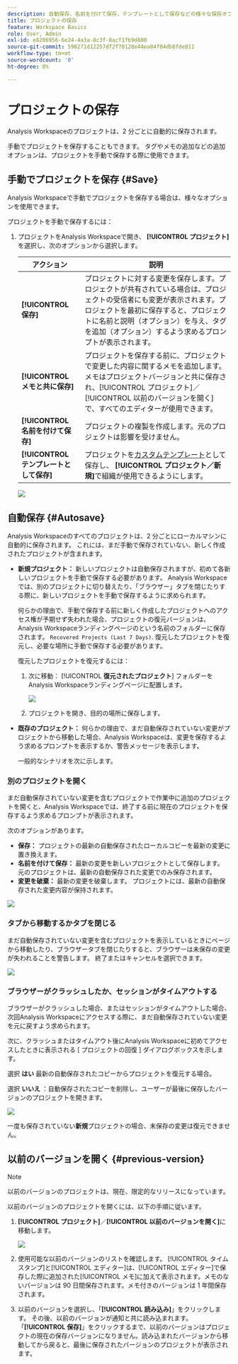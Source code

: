 ```yaml
---
description: 自動保存、名前を付けて保存、テンプレートとして保存などの様々な保存オプションおよび以前のバージョンの開き方について説明します。
title: プロジェクトの保存
feature: Workspace Basics
role: User, Admin
exl-id: e8206956-6e24-4a3a-8c3f-8acf1fb9d800
source-git-commit: 598271d12257df2f78128e44ea04f04db8fde811
workflow-type: tm+mt
source-wordcount: '0'
ht-degree: 0%

---
```


# プロジェクトの保存

Analysis Workspaceのプロジェクトは、2 分ごとに自動的に保存されます。

手動でプロジェクトを保存することもできます。 タグやメモの追加などの追加オプションは、プロジェクトを手動で保存する際に使用できます。

## 手動でプロジェクトを保存 {#Save}

Analysis Workspaceで手動でプロジェクトを保存する場合は、様々なオプションを使用できます。

プロジェクトを手動で保存するには：

1. プロジェクトをAnalysis Workspaceで開き、 **[!UICONTROL プロジェクト]**&#x200B;を選択し、次のオプションから選択します。

   | アクション | 説明 |
   |---|---| 
   | **[!UICONTROL 保存]** | プロジェクトに対する変更を保存します。プロジェクトが共有されている場合は、プロジェクトの受信者にも変更が表示されます。プロジェクトを最初に保存すると、プロジェクトに名前と説明（オプション）を与え、タグを追加（オプション）するよう求めるプロンプトが表示されます。 |
   | **[!UICONTROL メモと共に保存]** | プロジェクトを保存する前に、プロジェクトで変更した内容に関するメモを追加します。メモはプロジェクトバージョンと共に保存され、[!UICONTROL プロジェクト]／[!UICONTROL 以前のバージョンを開く]で、すべてのエディターが使用できます。 |
   | **[!UICONTROL 名前を付けて保存]** | プロジェクトの複製を作成します。元のプロジェクトは影響を受けません。 |
   | **[!UICONTROL テンプレートとして保存]** | プロジェクトを[カスタムテンプレート](https://experienceleague.adobe.com/docs/analytics/analyze/analysis-workspace/build-workspace-project/starter-projects.html?lang=ja)として保存し、 **[!UICONTROL プロジェクト／新規]**&#x200B;で組織が使用できるようにします。 |

   ![](assets/save-project.png)

## 自動保存 {#Autosave}

Analysis Workspaceのすべてのプロジェクトは、2 分ごとにローカルマシンに自動的に保存されます。 これには、まだ手動で保存されていない、新しく作成されたプロジェクトが含まれます。

* **新規プロジェクト：** 新しいプロジェクトは自動保存されますが、初めて各新しいプロジェクトを手動で保存する必要があります。 Analysis Workspaceでは、別のプロジェクトに切り替えたり、「ブラウザー」タブを閉じたりする際に、新しいプロジェクトを手動で保存するように求められます。

   何らかの理由で、手動で保存する前に新しく作成したプロジェクトへのアクセス権が予期せず失われた場合、プロジェクトの復元バージョンは、Analysis Workspaceランディングページのという名前のフォルダーに保存されます。 `Recovered Projects (Last 7 Days)`. 復元したプロジェクトを復元し、必要な場所に手動で保存する必要があります。

   復元したプロジェクトを復元するには：

   1. 次に移動： [!UICONTROL **復元されたプロジェクト**] フォルダーをAnalysis Workspaceランディングページに配置します。

      ![](assets/recovered-folder.png)

   1. プロジェクトを開き、目的の場所に保存します。

* **既存のプロジェクト：** 何らかの理由で、まだ自動保存されていない変更がプロジェクトから移動した場合、Analysis Workspaceは、変更を保存するよう求めるプロンプトを表示するか、警告メッセージを表示します。

   一般的なシナリオを次に示します。

### 別のプロジェクトを開く

まだ自動保存されていない変更を含むプロジェクトで作業中に追加のプロジェクトを開くと、Analysis Workspaceでは、終了する前に現在のプロジェクトを保存するよう求めるプロンプトが表示されます。

次のオプションがあります。

* **保存：** プロジェクトの最新の自動保存されたローカルコピーを最新の変更に置き換えます。
* **名前を付けて保存：** 最新の変更を新しいプロジェクトとして保存します。 元のプロジェクトは、最新の自動保存された変更でのみ保存されます。
* **変更を破棄：** 最新の変更を破棄します。 プロジェクトには、最新の自動保存された変更内容が保持されます。

![](assets/existing-save.png)

### タブから移動するかタブを閉じる

まだ自動保存されていない変更を含むプロジェクトを表示しているときにページから移動したり、ブラウザータブを閉じたりすると、ブラウザーは未保存の変更が失われることを警告します。 終了またはキャンセルを選択できます。

![](assets/browser-image.png)

### ブラウザーがクラッシュしたか、セッションがタイムアウトする

ブラウザーがクラッシュした場合、またはセッションがタイムアウトした場合、次回Analysis Workspaceにアクセスする際に、まだ自動保存されていない変更を元に戻すよう求められます。

次に、クラッシュまたはタイムアウト後にAnalysis Workspaceに初めてアクセスしたときに表示される [ プロジェクトの回復 ] ダイアログボックスを示します。

選択 **はい** 最新の自動保存されたコピーからプロジェクトを復元する場合。

選択 **いいえ** ：自動保存されたコピーを削除し、ユーザーが最後に保存したバージョンのプロジェクトを開きます。

![](assets/project-recovery.png)

一度も保存されていない&#x200B;**新規**&#x200B;プロジェクトの場合、未保存の変更は復元できません。

## 以前のバージョンを開く {#previous-version}

>[!NOTE]
>
>以前のバージョンのプロジェクトは、現在、限定的なリリースになっています。

以前のバージョンのプロジェクトを開くには、以下の手順に従います。

1. **[!UICONTROL プロジェクト]**／**[!UICONTROL 以前のバージョンを開く]**&#x200B;に移動します。

   ![](assets/previous-versions.png)

1. 使用可能な以前のバージョンのリストを確認します。
   [!UICONTROL タイムスタンプ]と[!UICONTROL エディター]は、[!UICONTROL エディター]で保存した際に追加された[!UICONTROL メモ]に加えて表示されます。メモのないバージョンは 90 日間保存されます。メモ付きのバージョンは 1 年間保存されます。
1. 以前のバージョンを選択し、「**[!UICONTROL 読み込み]**」をクリックします。
その後、以前のバージョンが通知と共に読み込まれます。「**[!UICONTROL 保存]**」をクリックするまで、以前のバージョンはプロジェクトの現在の保存バージョンになりません。読み込まれたバージョンから移動してから戻ると、最後に保存されたバージョンのプロジェクトが表示されます。
